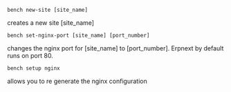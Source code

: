     bench new-site [site_name]
creates a new site [site_name]

    bench set-nginx-port [site_name] [port_number]
changes the nginx port for [site_name] to [port_number]. Erpnext by default runs on port 80.

    bench setup nginx
allows you to re generate the nginx configuration



